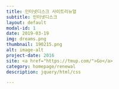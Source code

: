 ```yaml
---
title: 인터넷디스크 사이트리뉴얼
subtitle: 인터넷디스크
layout: default
modal-id: 1
date: 2019-03-19
img: dreams.png
thumbnail: 190215.png
alt: image-alt
project-date: 2016
site: <a href="https://tmup.com/">Go</a>
category: homepage/renewal
description: jquery/html/css

---
```


